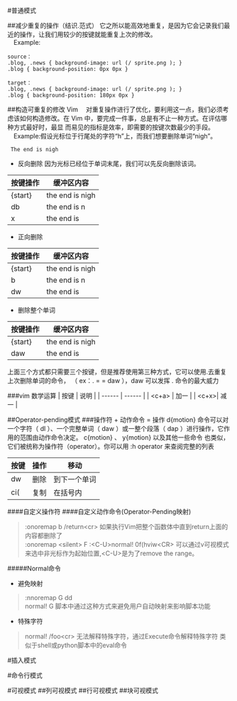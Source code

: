 #普通模式 

##减少重复的操作（结识.范式）
它之所以能高效地重复，是因为它会记录我们最
近的操作，让我们用较少的按键就能重复上次的修改。   
&emsp;Example: 
```
source：
.blog, .news { background-image: url (/ sprite.png ); }
.blog { background-position: 0px 0px }

target：
.blog, .news { background-image: url (/ sprite.png ); }
.blog { background-position: 180px 0px }
```



##构造可重复的修改 Vim
&emsp;对重复操作进行了优化，要利用这一点，我们必须考虑该如何构造修改。在 Vim
中，要完成一件事，总是有不止一种方式。在评估哪种方式最好时，最显
而易见的指标是效率，即需要的按键次数最少的手段。  
&emsp;Example:假设光标位于行尾处的字符“h”上，而我们想要删除单词“nigh”。
```
 The end is nigh
```
* 反向删除 因为光标已经位于单词末尾，我们可以先反向删除该词。 

| 按键操作 | 缓冲区内容 |
| -------- | ---------- |
| {start} | the end is nigh |
| db | the end is n |
| x | the end is |
* 正向删除 

| 按键操作 | 缓冲区内容 |
| -------- | ---------- |
| {start} | the end is nigh |
| b | the end is n |
| dw | the end is |

* 删除整个单词

| 按键操作 | 缓冲区内容 |
| -------- | ---------- |
| {start} | the end is nigh |
| daw | the end is |

上面三个方式都只需要三个按键，但是推荐使用第三种方式，它可以使用.去重复上次删除单词的命令，
（ ex：. = = daw ），daw 可以发挥 . 命令的最大威力 

###vim 数学运算 
| 按键 | 说明 | 
| ------ | ------ |
| &lt;c+a&gt; | 加一 | 
| &lt;c+x&gt;| 减一 |

##Operator-pending模式 
###操作符 + 动作命令 = 操作 
d{motion} 命令可以对一个字符（ dl ）、一个完整单词（ daw ）或一整个段落（ dap
）进行操作，它作用的范围由动作命令决定。 c{motion} 、 y{motion} 以及其他一些命令
也类似，它们被统称为操作符（operator）。你可以用 :h operator 来查阅完整的列表

| 按键 | 操作 | 移动 |
| ------ | ------ | ------ | 
| dw | 删除 | 到下一个单词 |
| ci( | 复制 | 在括号内 | 
####自定义操作符 
####自定义动作命令(Operator-Pending映射)
> :onoremap b /return&lt;cr&gt; 如果执行Vim把整个函数体中直到return上面的内容都删除了  
> :onoremap &lt;silent&gt; F :&lt;C-U&gt;normal! 0f(hviw&lt;CR&gt; 
> 可以通过v可视模式来选中非光标作为起始位置,&lt;C-U&gt;是为了remove the range。

#####Normal命令
* 避免映射
> :nnoremap G dd  
> normal! G 脚本中通过这种方式来避免用户自动映射来影响脚本功能
* 特殊字符
> normal! /foo&lt;cr&gt; 无法解释特殊字符，通过Execute命令解释特殊字符
> 类似于shell或python脚本中的eval命令

#插入模式



#命令行模式



#可视模式
##列可视模式
##行可视模式
##块可视模式
